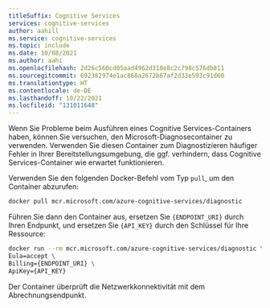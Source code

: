 ```yaml
---
titleSuffix: Cognitive Services
services: cognitive-services
author: aahill
ms.service: cognitive-services
ms.topic: include
ms.date: 10/08/2021
ms.author: aahi
ms.openlocfilehash: 2d26c560cd05aad4962d318e8c2c798c576db811
ms.sourcegitcommit: 692382974e1ac868a2672b67af2d33e593c91d60
ms.translationtype: HT
ms.contentlocale: de-DE
ms.lasthandoff: 10/22/2021
ms.locfileid: "131011648"
---
```

Wenn Sie Probleme beim Ausführen eines Cognitive Services-Containers haben, können Sie versuchen, den Microsoft-Diagnosecontainer zu verwenden. Verwenden Sie diesen Container zum Diagnostizieren häufiger Fehler in Ihrer Bereitstellungsumgebung, die ggf. verhindern, dass Cognitive Services-Container wie erwartet funktionieren.

Verwenden Sie den folgenden Docker-Befehl vom Typ `pull`, um den Container abzurufen:

```bash
docker pull mcr.microsoft.com/azure-cognitive-services/diagnostic
```

Führen Sie dann den Container aus, ersetzen Sie `{ENDPOINT_URI}` durch Ihren Endpunkt, und ersetzen Sie `{API_KEY}` durch den Schlüssel für Ihre Ressource:

```bash
docker run --rm mcr.microsoft.com/azure-cognitive-services/diagnostic \
Eula=accept \
Billing={ENDPOINT_URI} \
ApiKey={API_KEY}
```

Der Container überprüft die Netzwerkkonnektivität mit dem Abrechnungsendpunkt.